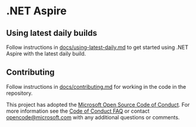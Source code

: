# .NET Aspire

## Using latest daily builds

Follow instructions in [docs/using-latest-daily.md](docs/using-latest-daily.md) to get started using .NET Aspire with the latest daily build.

## Contributing

Follow instructions in [docs/contributing.md](docs/contributing.md) for working in the code in the repository.

This project has adopted the [Microsoft Open Source Code of Conduct](https://opensource.microsoft.com/codeofconduct/). For more information see the [Code of Conduct FAQ](https://opensource.microsoft.com/codeofconduct/faq/) or contact [opencode@microsoft.com](mailto:opencode@microsoft.com) with any additional questions or comments.
